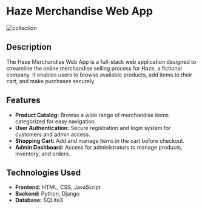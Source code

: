 # Haze Merchandise Web App

![collection](https://github.com/nSum-iT/Haze-Merchandise-Web-App/assets/121218459/f697c5ba-aab1-44cd-8b0e-b974aac1c0c9)



## Description

The Haze Merchandise Web App is a full-stack web application designed to streamline the online merchandise selling process for Haze, a fictional company. It enables users to browse available products, add items to their cart, and make purchases securely.

## Features

- **Product Catalog:** Browse a wide range of merchandise items categorized for easy navigation.
- **User Authentication:** Secure registration and login system for customers and admin access.
- **Shopping Cart:** Add and manage items in the cart before checkout.
- **Admin Dashboard:** Access for administrators to manage products, inventory, and orders.

## Technologies Used

- **Frontend:** HTML, CSS, JavaScript
- **Backend:** Python, Django
- **Database:** SQLite3


